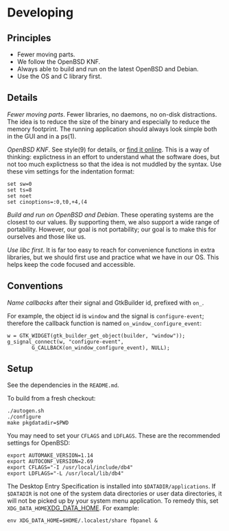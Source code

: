 Developing
==========

Principles
----------

- Fewer moving parts.
- We follow the OpenBSD KNF.
- Always able to build and run on the latest OpenBSD and Debian.
- Use the OS and C library first.

Details
-------

*Fewer moving parts*. Fewer libraries, no daemons, no on-disk distractions. The
idea is to reduce the size of the binary and especially to reduce the memory
footprint. The running application should always look simple both in the GUI
and in a ps(1).

*OpenBSD KNF*. See style(9) for details, or [find it online][openbsd-knf]. This
is a way of thinking: explictness in an effort to understand what the software
does, but not too much explictness so that the idea is not muddled by the
syntax. Use these vim settings for the indentation format:

    set sw=0
    set ts=8
    set noet
    set cinoptions=:0,t0,+4,(4

[openbsd-knf]: http://www.openbsd.org/cgi-bin/man.cgi/OpenBSD-current/man9/style.9

*Build and run on OpenBSD and Debian*. These operating systems are the closest
to our values. By supporting them, we also support a wide range of portability.
However, our goal is not portability; our goal is to make this for ourselves
and those like us.

*Use libc first*. It is far too easy to reach for convenience functions in
extra libraries, but we should first use and practice what we have in our OS.
This helps keep the code focused and accessible.

Conventions
-----------

*Name callbacks* after their signal and GtkBuilder id, prefixed with `on_`.

For example, the object id is `window` and the signal is `configure-event`;
therefore the callback function is named `on_window_configure_event`:

	w = GTK_WIDGET(gtk_builder_get_object(builder, "window"));
	g_signal_connect(w, "configure-event",
            G_CALLBACK(on_window_configure_event), NULL);

Setup
-----

See the dependencies in the `README.md`.

To build from a fresh checkout:

    ./autogen.sh
    ./configure
    make pkgdatadir=$PWD

You may need to set your `CFLAGS` and `LDFLAGS`. These are the recommended
settings for OpenBSD:

    export AUTOMAKE_VERSION=1.14
    export AUTOCONF_VERSION=2.69
    export CFLAGS="-I /usr/local/include/db4"
    export LDFLAGS="-L /usr/local/lib/db4"

The Desktop Entry Specification is installed into `$DATADIR/applications`. If
`$DATADIR` is not one of the system data directories or user data directories,
it will not be picked up by your system menu application. To remedy this, set
`XDG_DATA_HOME`[XDG_DATA_HOME]. For example:

    env XDG_DATA_HOME=$HOME/.localest/share fbpanel &

[XDG_DATA_HOME]: http://standards.freedesktop.org/basedir-spec/latest/ar01s03.html
